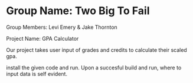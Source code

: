 # Group Name: Two Big To Fail
Group Members: Levi Emery & Jake Thornton

Project Name: GPA Calculator

Our project takes user input of grades and credits to calculate their scaled gpa.

install the given code and run. Upon a succesful build and run, where to input data is self evident.
